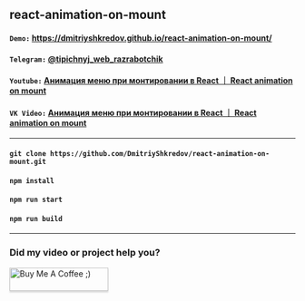 ## react-animation-on-mount

#### `Demo:` https://dmitriyshkredov.github.io/react-animation-on-mount/

#### `Telegram:` [@tipichnyj_web_razrabotchik](https://t.me/tipichnyj_web_razrabotchik/26)

#### `Youtube:` [Анимация меню при монтировании в React ｜ React animation on mount](https://youtu.be/wUXNLoprqgI)

#### `VK Video:` [Анимация меню при монтировании в React ｜ React animation on mount](https://vk.com/video/@tipichnyjvebrazrabotchik?z=video-222570561_456239024%2Fclub222570561%2Fpl_-222570561_-2)

---

#### `git clone https://github.com/DmitriyShkredov/react-animation-on-mount.git`

#### `npm install`

#### `npm run start`

#### `npm run build`

---

### Did my video or project help you?

<a href="https://www.buymeacoffee.com/DmitriyShkredov" target="_blank"><img src="https://www.buymeacoffee.com/assets/img/custom_images/orange_img.png" alt="Buy Me A Coffee ;)" style="height: 41px !important;width: 174px !important;box-shadow: 0px 3px 2px 0px rgba(190, 190, 190, 0.5) !important;-webkit-box-shadow: 0px 3px 2px 0px rgba(190, 190, 190, 0.5) !important;" ></a>
